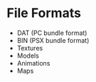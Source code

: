 # File Formats

* DAT (PC bundle format)
* BIN (PSX bundle format)
* Textures
* Models
* Animations
* Maps
